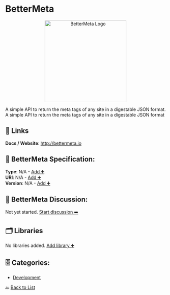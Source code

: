 # BetterMeta
<p align="center">
    <img width="256" src="https://raw.githubusercontent.com/apis-list/apis-list/main/apis/bettermeta/logo_256x256.png" alt="BetterMeta Logo"/>
</p>
A simple API to return the meta tags of any site in a digestable JSON format.  A simple API to return the meta tags of any site in a digestable JSON format

##  🔗 Links
**Docs / Website**: http://bettermeta.io

## 🧬 BetterMeta Specification:
**Type**: N/A - [Add ➕](https://github.com/apis-list/apis-list/edit/main/apis.yaml#L1361)  
**URI**: N/A - [Add ➕](https://github.com/apis-list/apis-list/edit/main/apis.yaml#L1361)  
**Version**: N/A - [Add ➕](https://github.com/apis-list/apis-list/edit/main/apis.yaml#L1361)

## 💬 BetterMeta Discussion:
Not yet started. [Start discussion ➡️](https://github.com/apis-list/apis-list/discussions/new)

## 🗂️ Libraries

No libraries added. [Add library ➕](https://github.com/apis-list/apis-list/edit/main/apis.yaml#L1361)    


## 🗄️ Categories:
- [Development](https://github.com/apis-list/apis-list#development-)

🔙  [Back to List](https://github.com/apis-list/apis-list)

